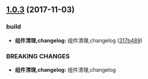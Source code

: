 <a name="1.0.3"></a>
## [1.0.3](https://github.com/tinper-bee/bee-tooltip/compare/317b489...1.0.3) (2017-11-03)


### build

* **组件清理,changelog:** 组件清理,changelog ([317b489](https://github.com/tinper-bee/bee-tooltip/commit/317b489))


### BREAKING CHANGES

* **组件清理,changelog:** 组件清理,changelog



